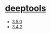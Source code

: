 # [deeptools](https://hpc.nih.gov/apps/deeptools.html)
- [3.5.0](/high-throughput-sequencing/deeptools/3.5.0)
- [3.4.2](/high-throughput-sequencing/deeptools/3.4.2)
